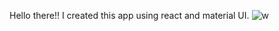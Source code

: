 Hello there!! 
I created this app using react and material UI.
![w](https://user-images.githubusercontent.com/63332289/210795966-237fcdd5-8592-4567-aba8-36757edcd4fd.png)
